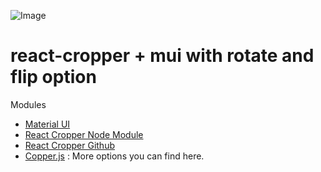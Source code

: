 ![Image](https://github.com/krishnapankhania/react-mui-cropper-demo/blob/33c944f33b65939ca607aecc4e8bea1c13297a0c/banner-crop.png)

# react-cropper + mui with rotate and flip option

Modules

- [Material UI](https://mui.com)
- [React Cropper Node Module](https://www.npmjs.com/package/react-cropper)
- [React Cropper Github](https://github.com/fengyuanchen/cropperjs)
- [Copper.js](https://fengyuanchen.github.io/cropperjs/) : More options you can find here.
